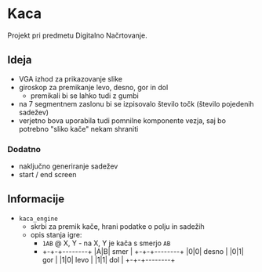 # Kaca

Projekt pri predmetu Digitalno Načrtovanje.

## Ideja

* VGA izhod za prikazovanje slike
* giroskop za premikanje levo, desno, gor in dol
    * premikali bi se lahko tudi z gumbi
* na 7 segmentnem zaslonu bi se izpisovalo število točk (število pojedenih sadežev)
* verjetno bova uporabila tudi pomnilne komponente vezja, saj bo potrebno "sliko kače" nekam shraniti

### Dodatno

* naključno generiranje sadežev
* start / end screen


## Informacije

* `kaca_engine`
  * skrbi za premik kače, hrani podatke o polju in sadežih
  * opis stanja igre:
    * `1AB` @ X, Y - na X, Y je kača s smerjo `AB`
    * +-+-+--------+
      |A|B| smer   |
      +-+-+--------+
      |0|0| desno  |
      |0|1| gor    |
      |1|0| levo   |
      |1|1| dol    |
      +-+-+--------+
